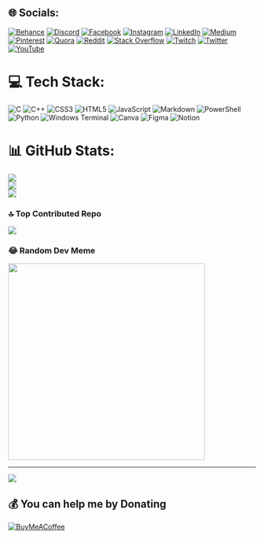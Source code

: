 
## 🌐 Socials:
[![Behance](https://img.shields.io/badge/Behance-1769ff?logo=behance&logoColor=white)](https://behance.net/kfkgf) [![Discord](https://img.shields.io/badge/Discord-%237289DA.svg?logo=discord&logoColor=white)](https://discord.gg/gf) [![Facebook](https://img.shields.io/badge/Facebook-%231877F2.svg?logo=Facebook&logoColor=white)](https://facebook.com/kjh) [![Instagram](https://img.shields.io/badge/Instagram-%23E4405F.svg?logo=Instagram&logoColor=white)](https://instagram.com/nikhil_meht_a) [![LinkedIn](https://img.shields.io/badge/LinkedIn-%230077B5.svg?logo=linkedin&logoColor=white)](https://linkedin.com/in/niklined) [![Medium](https://img.shields.io/badge/Medium-12100E?logo=medium&logoColor=white)](https://medium.com/@hmgcvh) [![Pinterest](https://img.shields.io/badge/Pinterest-%23E60023.svg?logo=Pinterest&logoColor=white)](https://pinterest.com/ljiggiu) [![Quora](https://img.shields.io/badge/Quora-%23B92B27.svg?logo=Quora&logoColor=white)](https://quora.com/profile/hgkfg) [![Reddit](https://img.shields.io/badge/Reddit-%23FF4500.svg?logo=Reddit&logoColor=white)](https://reddit.com/user/oi) [![Stack Overflow](https://img.shields.io/badge/-Stackoverflow-FE7A16?logo=stack-overflow&logoColor=white)](https://stackoverflow.com/users/yugu) [![Twitch](https://img.shields.io/badge/Twitch-%239146FF.svg?logo=Twitch&logoColor=white)](https://twitch.tv/hgvu) [![Twitter](https://img.shields.io/badge/Twitter-%231DA1F2.svg?logo=Twitter&logoColor=white)](https://twitter.com/ihuih) [![YouTube](https://img.shields.io/badge/YouTube-%23FF0000.svg?logo=YouTube&logoColor=white)](https://youtube.com/@yfu) 

# 💻 Tech Stack:
![C](https://img.shields.io/badge/c-%2300599C.svg?style=for-the-badge&logo=c&logoColor=white) ![C++](https://img.shields.io/badge/c++-%2300599C.svg?style=for-the-badge&logo=c%2B%2B&logoColor=white) ![CSS3](https://img.shields.io/badge/css3-%231572B6.svg?style=for-the-badge&logo=css3&logoColor=white) ![HTML5](https://img.shields.io/badge/html5-%23E34F26.svg?style=for-the-badge&logo=html5&logoColor=white) ![JavaScript](https://img.shields.io/badge/javascript-%23323330.svg?style=for-the-badge&logo=javascript&logoColor=%23F7DF1E) ![Markdown](https://img.shields.io/badge/markdown-%23000000.svg?style=for-the-badge&logo=markdown&logoColor=white) ![PowerShell](https://img.shields.io/badge/PowerShell-%235391FE.svg?style=for-the-badge&logo=powershell&logoColor=white) ![Python](https://img.shields.io/badge/python-3670A0?style=for-the-badge&logo=python&logoColor=ffdd54) ![Windows Terminal](https://img.shields.io/badge/Windows%20Terminal-%234D4D4D.svg?style=for-the-badge&logo=windows-terminal&logoColor=white) ![Canva](https://img.shields.io/badge/Canva-%2300C4CC.svg?style=for-the-badge&logo=Canva&logoColor=white) ![Figma](https://img.shields.io/badge/figma-%23F24E1E.svg?style=for-the-badge&logo=figma&logoColor=white) ![Notion](https://img.shields.io/badge/Notion-%23000000.svg?style=for-the-badge&logo=notion&logoColor=white)
# 📊 GitHub Stats:
![](https://github-readme-stats.vercel.app/api?username=nickodegit&theme=radical&hide_border=false&include_all_commits=true&count_private=true)<br/>
![](https://github-readme-streak-stats.herokuapp.com/?user=nickodegit&theme=radical&hide_border=false)<br/>
![](https://github-readme-stats.vercel.app/api/top-langs/?username=nickodegit&theme=radical&hide_border=false&include_all_commits=true&count_private=true&layout=compact)

### 🔝 Top Contributed Repo
![](https://github-contributor-stats.vercel.app/api?username=nickodegit&limit=5&theme=algolia&combine_all_yearly_contributions=true)

### 😂 Random Dev Meme
<img src='https://randommeme-five.vercel.app/' style="height: 400px;"/>

---
[![](https://visitcount.itsvg.in/api?id=nickodegit&icon=0&color=0)](https://visitcount.itsvg.in)

  ## 💰 You can help me by Donating
  [![BuyMeACoffee](https://img.shields.io/badge/Buy%20Me%20a%20Coffee-ffdd00?style=for-the-badge&logo=buy-me-a-coffee&logoColor=black)](https://buymeacoffee.com/vvbjn) 

  
<!-- Proudly created with GPRM ( https://gprm.itsvg.in ) -->
